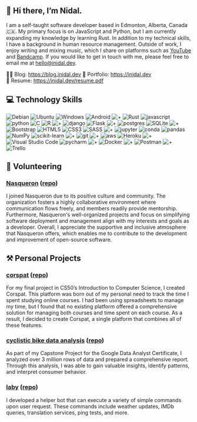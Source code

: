 ## 👋 Hi there, I’m Nidal.

I am a self-taught software developer based in Edmonton, Alberta, Canada 🇨🇦. My primary focus is on JavaScript and Python, but I am currently expanding my knowledge by learning Rust. In addition to my technical skills, I have a background in human resource management. Outside of work, I enjoy writing and mixing music, which I share on platforms such as [YouTube](https://www.youtube.com/Edmyria) and [Bandcamp](https://edmyria.bandcamp.com/). If you would like to get in touch with me, please feel free to email me at hello@inidal.dev.

✍🏻 Blog: https://blog.inidal.dev
🔗 Portfolio: https://inidal.dev  
📃 Resume: https://inidal.dev/resume.pdf

## 💻 Technology Skills
![Debian](https://img.shields.io/badge/Debian-D70A53?style=for-the-badge&logo=debian&logoColor=white)
![Ubuntu](https://img.shields.io/badge/Ubuntu-E95420?style=for-the-badge&logo=ubuntu&logoColor=white)
![Windows](https://img.shields.io/badge/Windows-0078D6?style=for-the-badge&logo=windows&logoColor=white)
![Android](https://img.shields.io/badge/Android-3DDC84?style=for-the-badge&logo=android&logoColor=white)
![+](https://img.shields.io/badge/+-000000?style=for-the-badge&logo=+&logoColor=white)
![Rust](https://img.shields.io/badge/rust-%23000000.svg?style=for-the-badge&logo=rust&logoColor=white)
![javascript](https://img.shields.io/badge/javascript%20-%23323330.svg?&style=for-the-badge&logo=javascript&logoColor=%23F7DF1E)
![python](https://img.shields.io/badge/python%20-%2314354C.svg?&style=for-the-badge&logo=python&logoColor=white)
![C](https://img.shields.io/badge/c-%2300599C.svg?style=for-the-badge&logo=c&logoColor=white)
![R](https://img.shields.io/badge/r-%23276DC3.svg?style=for-the-badge&logo=r&logoColor=white)
![+](https://img.shields.io/badge/+-000000?style=for-the-badge&logo=+&logoColor=white)
![django](https://img.shields.io/badge/django%20-%23092E20.svg?&style=for-the-badge&logo=django&logoColor=white)
![Flask](https://img.shields.io/badge/flask-%23000.svg?style=for-the-badge&logo=flask&logoColor=white)
![+](https://img.shields.io/badge/+-000000?style=for-the-badge&logo=+&logoColor=white)
![postgres](https://img.shields.io/badge/postgres-%23316192.svg?&style=for-the-badge&logo=postgresql&logoColor=white)
![SQLite](https://img.shields.io/badge/sqlite-%2307405e.svg?style=for-the-badge&logo=sqlite&logoColor=white)
![+](https://img.shields.io/badge/+-000000?style=for-the-badge&logo=+&logoColor=white)
![Bootstrap](https://img.shields.io/badge/bootstrap-%23563D7C.svg?style=for-the-badge&logo=bootstrap&logoColor=white)
![HTML5](https://img.shields.io/badge/html5-%23E34F26.svg?style=for-the-badge&logo=html5&logoColor=white)
![CSS3](https://img.shields.io/badge/css3-%231572B6.svg?style=for-the-badge&logo=css3&logoColor=white)
![SASS](https://img.shields.io/badge/SASS-hotpink.svg?style=for-the-badge&logo=SASS&logoColor=white)
![+](https://img.shields.io/badge/+-000000?style=for-the-badge&logo=+&logoColor=white)
![jupyter](https://img.shields.io/badge/Jupyter%20-%23F37626.svg?&style=for-the-badge&logo=Jupyter&logoColor=white)
![conda](https://img.shields.io/badge/conda%20-%2342B029.svg?&style=for-the-badge&logo=anaconda&logoColor=white)
![pandas](https://img.shields.io/badge/pandas%20-%23150458.svg?&style=for-the-badge&logo=pandas&logoColor=white)
![NumPy](https://img.shields.io/badge/numpy-%23013243.svg?style=for-the-badge&logo=numpy&logoColor=white)
![scikit-learn](https://img.shields.io/badge/scikit--learn-%23F7931E.svg?style=for-the-badge&logo=scikit-learn&logoColor=white)
![+](https://img.shields.io/badge/+-000000?style=for-the-badge&logo=+&logoColor=white)
![git](https://img.shields.io/badge/git%20-%23F05033.svg?&style=for-the-badge&logo=git&logoColor=white)
![+](https://img.shields.io/badge/+-000000?style=for-the-badge&logo=+&logoColor=white)
![aws](https://img.shields.io/badge/AWS%20-%23FF9900.svg?&style=for-the-badge&logo=amazon-aws&logoColor=white)
![Heroku](https://img.shields.io/badge/heroku-%23430098.svg?style=for-the-badge&logo=heroku&logoColor=white)
![+](https://img.shields.io/badge/+-000000?style=for-the-badge&logo=+&logoColor=white)
![Visual Studio Code](https://img.shields.io/badge/Visual%20Studio%20Code-0078d7.svg?style=for-the-badge&logo=visual-studio-code&logoColor=white)
![pycharm](https://img.shields.io/badge/pycharm-%23000000.svg?&style=for-the-badge&logo=pycharm&logoColor=white)
![+](https://img.shields.io/badge/+-000000?style=for-the-badge&logo=+&logoColor=white)
![Docker](https://img.shields.io/badge/docker-%230db7ed.svg?style=for-the-badge&logo=docker&logoColor=white)
![+](https://img.shields.io/badge/+-000000?style=for-the-badge&logo=+&logoColor=white)
![Postman](https://img.shields.io/badge/Postman-FF6C37?style=for-the-badge&logo=postman&logoColor=white)
![+](https://img.shields.io/badge/+-000000?style=for-the-badge&logo=+&logoColor=white)
![Trello](https://img.shields.io/badge/Trello-%23026AA7.svg?style=for-the-badge&logo=Trello&logoColor=white)

## 🤝 Volunteering
### [Nasqueron](https://devcentral.nasqueron.org/) ([repo](https://github.com/nasqueron))
I joined Nasqueron due to its positive culture and community. The organization fosters a highly collaborative environment where communication flows freely, and members readily provide mentorship. Furthermore, Nasqueron's well-organized projects and focus on simplifying software deployment and management align with my interests and goals as a developer. Overall, I appreciate the supportive and inclusive atmosphere that Nasqueron offers, which enables me to contribute to the development and improvement of open-source software.

## ⚒️ Personal Projects
### [corspat](https://corspat.herokuapp.com/) ([repo](https://github.com/inidal/corspat))
For my final project in CS50’s Introduction to Computer Science, I created Corspat. This platform was born out of my personal need to track the time I spent studying online courses. I had been using spreadsheets to manage my time, but I found that no existing platform offered a comprehensive solution for managing both courses and time spent on each course. As a result, I decided to create Corspat, a single platform that combines all of these features.

### [cyclistic bike data analysis](https://inidal.github.io/ggl-data-capstone/) ([repo](https://github.com/inidal/ggl-data-capstone))
As part of my Capstone Project for the Google Data Analyst Certificate, I analyzed over 3 million rows of data and prepared a comprehensive report. Through this analysis, I was able to gain valuable insights, identify patterns, and interpret consumer behavior.

### [laby](https://discord.gg/7fxhVstURu) ([repo](https://github.com/inidal/laby-bot))
I developed a helper bot that can execute a variety of simple commands upon user request. These commands include weather updates, IMDb queries, translation services, ping tests, and more.

